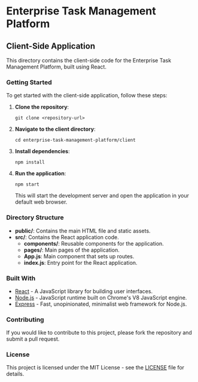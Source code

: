 # Enterprise Task Management Platform

## Client-Side Application

This directory contains the client-side code for the Enterprise Task Management Platform, built using React.

### Getting Started

To get started with the client-side application, follow these steps:

1. **Clone the repository**:
   ```
   git clone <repository-url>
   ```

2. **Navigate to the client directory**:
   ```
   cd enterprise-task-management-platform/client
   ```

3. **Install dependencies**:
   ```
   npm install
   ```

4. **Run the application**:
   ```
   npm start
   ```

   This will start the development server and open the application in your default web browser.

### Directory Structure

- **public/**: Contains the main HTML file and static assets.
- **src/**: Contains the React application code.
  - **components/**: Reusable components for the application.
  - **pages/**: Main pages of the application.
  - **App.js**: Main component that sets up routes.
  - **index.js**: Entry point for the React application.

### Built With

- [React](https://reactjs.org/) - A JavaScript library for building user interfaces.
- [Node.js](https://nodejs.org/) - JavaScript runtime built on Chrome's V8 JavaScript engine.
- [Express](https://expressjs.com/) - Fast, unopinionated, minimalist web framework for Node.js.

### Contributing

If you would like to contribute to this project, please fork the repository and submit a pull request.

### License

This project is licensed under the MIT License - see the [LICENSE](LICENSE) file for details.